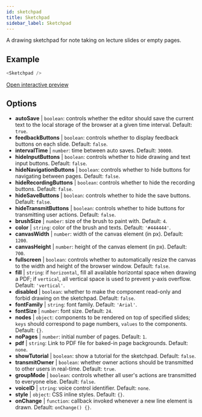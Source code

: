 ```yaml
---
id: sketchpad 
title: Sketchpad
sidebar_label: Sketchpad
---
```


A drawing sketchpad for note taking on lecture slides or empty pages.

## Example

``` js
<Sketchpad />
```

[Open interactive preview](https://isle.heinz.cmu.edu/components/sketchpad/)

## Options

* __autoSave__ | `boolean`: controls whether the editor should save the current text to the local storage of the browser at a given time interval. Default: `true`.
* __feedbackButtons__ | `boolean`: controls whether to display feedback buttons on each slide. Default: `false`.
* __intervalTime__ | `number`: time between auto saves. Default: `30000`.
* __hideInputButtons__ | `boolean`: controls whether to hide drawing and text input buttons. Default: `false`.
* __hideNavigationButtons__ | `boolean`: controls whether to hide buttons for navigating between pages. Default: `false`.
* __hideRecordingButtons__ | `boolean`: controls whether to hide the recording buttons. Default: `false`.
* __hideSaveButtons__ | `boolean`: controls whether to hide the save buttons. Default: `false`.
* __hideTransmitButtons__ | `boolean`: controls whether to hide buttons for transmitting user actions. Default: `false`.
* __brushSize__ | `number`: size of the brush to paint with. Default: `4`.
* __color__ | `string`: color of the brush and texts. Default: `'#444444'`.
* __canvasWidth__ | `number`: width of the canvas element (in px). Default: `1200`.
* __canvasHeight__ | `number`: height of the canvas element (in px). Default: `700`.
* __fullscreen__ | `boolean`: controls whether to automatically resize the canvas to the width and height of the browser window. Default: `false`.
* __fill__ | `string`: if `horizontal`, fill all available horizontal space when drawing a PDF; if `vertical`, all vertical space is used to prevent y-axis overflow. Default: `'vertical'`.
* __disabled__ | `boolean`: whether to make the component read-only and forbid drawing on the sketchpad. Default: `false`.
* __fontFamily__ | `string`: font family. Default: `'Arial'`.
* __fontSize__ | `number`: font size. Default: `24`.
* __nodes__ | `object`: components to be rendered on top of specified slides; `keys` should correspond to page numbers, `values` to the components. Default: `{}`.
* __noPages__ | `number`: initial number of pages. Default: `1`.
* __pdf__ | `string`: Link to PDF file for baked-in page backgrounds. Default: `none`.
* __showTutorial__ | `boolean`: show a tutorial for the sketchpad. Default: `false`.
* __transmitOwner__ | `boolean`: whether owner actions should be transmitted to other users in real-time. Default: `true`.
* __groupMode__ | `boolean`: controls whether all user's actions are transmitted to everyone else. Default: `false`.
* __voiceID__ | `string`: voice control identifier. Default: `none`.
* __style__ | `object`: CSS inline styles. Default: `{}`.
* __onChange__ | `function`: callback invoked whenever a new line element is drawn. Default: `onChange() {}`.
